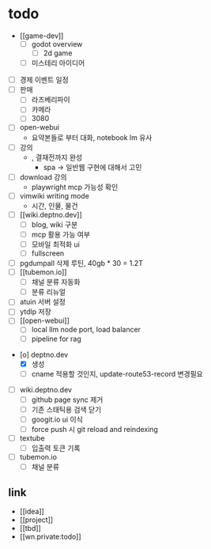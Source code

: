 # todo
- [[game-dev]]
  - [ ] godot overview
    - [ ] 2d game
  - [ ] 미스테리 아이디어
- [ ] 경제 이벤트 일정
- [ ] 판매
  - [ ] 라즈베리파이
  - [ ] 카메라
  - [ ] 3080
- [ ] open-webui
  - 요약본들로 부터 대화, notebook lm 유사
- [ ] 강의
  - , 결재전까지 완성
    - spa -> 일반웹 구현에 대해서 고민
- [ ] download 강의
  - playwright mcp 가능성 확인
- [ ] vimwiki writing mode
  - 시간, 인물, 물건
- [ ] [[wiki.deptno.dev]]
  - [ ] blog, wiki 구분
  - [ ] mcp 활용 가능 여부
  - [ ] 모바일 최적화 ui
  - [ ] fullscreen
- [ ] pgdumpall 삭제 루틴, 40gb * 30 = 1.2T
- [ ] [[tubemon.io]]
  - [ ] 채널 분류 자동화
  - [ ] 분류 리뉴얼
- [ ] atuin 서버 설정
- [ ] ytdlp 저장
- [ ] [[open-webui]]
  - [ ] local llm node port, load balancer
  - [ ] pipeline for rag
- [o] deptno.dev
  - [X] 생성
  - [ ] cname 적용할 것인지, update-route53-record 변경필요
- [ ] wiki.deptno.dev
  - [ ] github page sync 제거
  - [ ] 기존 스태틱용 검색 닫기
  - [ ] googit.io ui 이식
  - [ ] force push 시 git reload and reindexing
- [ ] textube
  - [ ] 입출력 토큰 기록
- [ ] tubemon.io
  - [ ] 채널 분류

## link 
- [[idea]]
- [[project]]
- [[tbd]]
- [[wn.private:todo]]
